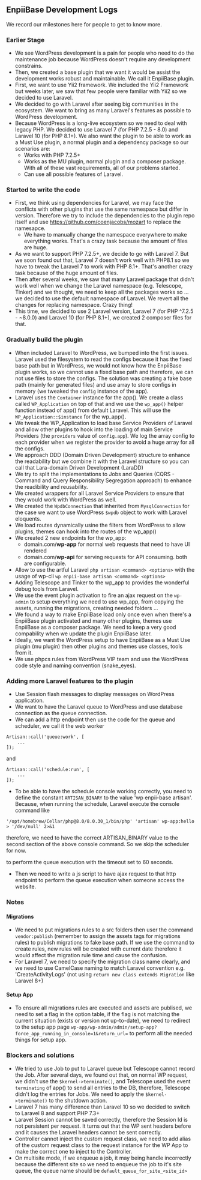 ## EnpiiBase Development Logs
We record our milestones here for people to get to know more.

### Earlier Stage
- We see WordPress development is a pain for people who need to do the maintenance job because WordPress doesn't require any development constrains.
- Then, we created a base plugin that we want it would be assist the development works robust and maintainable. We call it EnpiiBase plugin.
- First, we want to use Yii2 framework. We included the Yii2 Framework but weeks later, we saw that few people were familiar with Yii2 so we decided to use Laravel.
- We decided to go with Laravel after seeing big communities in the ecosystem. We want to bring as many Laravel's features as possible to WordPress development.
- Because WordPress is a long-live ecosystem so we need to deal with legacy PHP. We decided to use Laravel 7 (for PHP 7.2.5 - 8.0) and Laravel 10 (for PHP 8.1+). We also want the plugin to be able to work as a Must Use plugin, a normal plugin and a dependency package so our scenarios are:
  - Works with PHP 7.2.5+
  - Works as the MU plugin, normal plugin and a composer package.
With all of these vast requirements, all of our problems started.
  - Can use all possible features of Laravel.

### Started to write the code
- First, we think using dependencies for Laravel, we may face the conflicts with other plugins that use the same namespace but differ in version. Therefore we try to include the dependencies to the plugin repo itself and use https://github.com/coenjacobs/mozart to replace the namesapce.
  - We have to manually change the namespace everywhere to make everything works. That's a crazy task because the amount of files are huge.
- As we want to support PHP 7.2.5+, we decide to go with Laravel 7. But we soon found out that, Laravel 7 doesn't work well with PHP8.1 so we have to tweak the Laravel 7 to work with PHP 8.1+. That's another crazy task because of the huge amount of files.
- Then after several weeks, we saw that many Laravel package that didn't work well when we change the Laravel namespace (e.g. Telescope, Tinker) and we thought, we need to keep all the packages works so ... we decided to use the default namespace of Laravel. We revert all the changes for replacing namespace. Crazy thing!
- This time, we decided to use 2 Laravel version, Laravel 7 (for PHP ^7.2.5 - ~8.0.0) and Laravel 10 (for PHP 8.1+), we created 2 composer files for that.

### Gradually build the plugin
- When included Laravel to WordPress, we bumped into the first issues. Laravel used the filesystem to read the configs because it has the fixed base path but in WordPress, we would not know how the EnpiiBase plugin works, so we cannot use a fixed base path and therefore, we can not use files to store the configs. The solution was creating a fake base path (mainly for generated files) and use array to store configs in memory (we tweaked the `config` instance of the app).
- Laravel uses the `Container` instance for the app(). We create a class called `WP_Application` on top of that and we use the `wp_app()` helper function instead of app() from default Laravel. This will use the `WP_Application::$instance` for the wp_app().
- We tweak the WP_Application to load base Service Providers of Laravel and allow other plugins to hook into the loading of main Service Providers (the `providers` value of `config.app`). We log the array config to each provider when we register the provider to avoid a huge array for all the configs.
- We approach DDD (Domain Driven Development) structure to enhance the readability but we combine it with the Laravel structure so you can call that Lara-domain Driven Development (LaraDD)
- We try to split the implementations to Jobs and Queries (CQRS - Command and Query Responsibility Segregation approach) to enhance the readibility and reusability.
- We created wrappers for all Laravel Service Providers to ensure that they would work with WordPress as well.
- We created the `WpdbConnection` that inherited from `MysqlConnection` for the case we want to use WordPress `$wpdb` object to work with Laravel eloquents.
- We load routes dynamically usine the filters from WordPress to allow plugins, themes can hook into the routes of the wp_app()
- We created 2 new endpoints for the wp_app:
  - domain.com/**wp-app** for normal web requests that need to have UI rendered
  - domain.com/**wp-api** for serving requests for API consuming.
both are configurable.
- Allow to use the artful Laravel `php artisan <command> <options>` with the usage of wp-cli `wp enpii-base artisan <command> <options>`
- Adding Telescope and Tinker to the wp_app to provides the wonderful debug tools from Laravel.
- We use the event plugin activation to fire an ajax request on the `wp-admin` to setup everything we need to use wp_app, from copying the assets, running the migrations, creating needed folders ...
- We found a way to make EnpiiBase load only once even when there's a EnpiiBase plugin activated and many other plugins, themes use EnpiiBase as a composer package. We need to keep a very good compability when we update the plugin EnpiiBase later.
- Ideally, we want the WordPress setup to have EnpiiBase as a Must Use plugin (mu plugin) then other plugins and themes use classes, tools from it.
- We use phpcs rules from WordPress VIP team and use the WordPress code style and naming convention (snake_eyes).

### Adding more Laravel features to the plugin
- Use Session flash messages to display messages on WordPress application.
- We want to have the Laravel queue to WordPress and use database connection as the queue connection.
- We can add a http endpoint then use the code for the queue and scheduler, we call it the web worker
```
Artisan::call('queue:work', [
	...
]);
```
and
```
Artisan::call('schedule:run', [
	...
]);
```
- To be able to have the schedule console working correctly, you need to define the constant `ARTISAN_BINARY` to the value 'wp enpii-base artisan'. Because, when running the schedule, Laravel execute the console command like
```
'/opt/homebrew/Cellar/php@8.0/8.0.30_1/bin/php' 'artisan' wp-app:hello > '/dev/null' 2>&1
```
therefore, we need to have the correct ARTISAN_BINARY value to the second section of the above console command. So we skip the scheduler for now.


to perform the queue execution with the timeout set to 60 seconds.
- Then we need to write a js script to have ajax request to that http endpoint to perform the queue execution when someone access the website.

### Notes
#### Migrations
- We need to put migrations rules to a src folders then user the command `vendor:publish` (remember to assign the assets tags for migrations rules) to publish migrations to fake base path. If we use the command to create rules, new rules will be created with current date therefore it would affect the migration rule time and cause the confusion.
- For Laravel 7, we need to specify the migration class name clearly, and we need to use CamelCase naming to match Laravel convention e.g. 'CreateActivityLogs' (not using `return new class extends Migration` like Laravel 8+)

#### Setup App
- To ensure all migrations rules are executed and assets are publised, we need to set a flag in the option table, if the flag is not matching the current situation (exists or version not up-to-date), we need to redirect to the setup app page `wp-app/wp-admin/admin/setup-app?force_app_running_in_console=1&return_url=` to perform all the needed things for setup app.

### Blockers and solutions
- We tried to use Job to put to Laravel queue but Telescope cannot record the Job. After several days, we found out that, on normal WP request, we didn't use the `$kernel->terminate()`, and Telescope used the event `terminating` of app() to send all entries to the DB, therefore, Telescope didn't log the entries for Jobs. We need to apply the `$kernel->terminate()` to the shutdown action.
- Laravel 7 has many difference than Laravel 10 so we decided to switch to Laravel 8 and support PHP 7.3+
- Laravel Session cannot be saved correctly, therefore the Session Id is not persistent per request. It turns out that the WP sent headers before and it causes the Laravel headers cannot be sent correctly.
- Controller cannot inject the custom request class, we need to add alias of the custom request class to the request instance for the WP App to make the correct one to inject to the Controller.
- On multisite mode, if we enqueue a job, it may being handle incorrectly because the different site so we need to enqueue the job to it's site queue, the queue name should be `default_queue_for_site_<site_id>`
